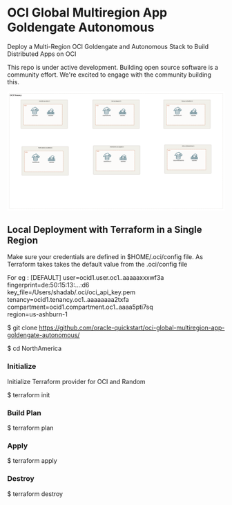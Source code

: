 # OCI Global Multiregion App Goldengate Autonomous
Deploy a Multi-Region OCI Goldengate and Autonomous Stack to Build Distributed Apps on OCI

This repo is under active development.  Building open source software is a community effort.  We're excited to engage with the community building this.

![OCI GG ADB](https://github.com/oracle-quickstart/oci-global-multiregion-app-goldengate-autonomous/blob/0032542f901a7d901daa2de3ae875c944ac76e07/OCI%20Goldengate%20MultiRegion%20App.png)

## Local Deployment with Terraform in a Single Region

Make sure your credentials are defined in $HOME/.oci/config file. As Terraform takes takes the default value from the .oci/config file

For eg : [DEFAULT]
user=ocid1.user.oc1..aaaaaxxxwf3a \
fingerprint=de:50:15:13:...:d6 \
key_file=/Users/shadab/.oci/oci_api_key.pem \
tenancy=ocid1.tenancy.oc1..aaaaaaaa2txfa \
compartment=ocid1.compartment.oc1..aaaa5pti7sq \
region=us-ashburn-1

$ git clone https://github.com/oracle-quickstart/oci-global-multiregion-app-goldengate-autonomous/ 

$ cd NorthAmerica

### Initialize
Initialize Terraform provider for OCI and Random

$ terraform init

### Build Plan

$ terraform plan 

### Apply

$ terraform apply 

### Destroy

$ terraform destroy 


